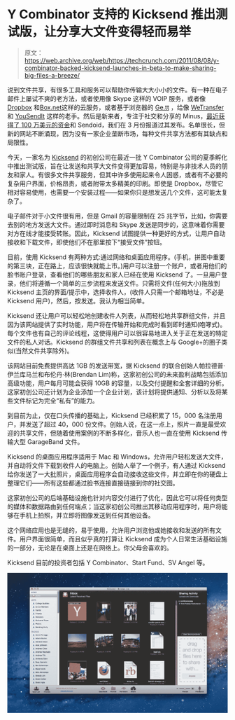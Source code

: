 # Y Combinator 支持的 Kicksend 推出测试版，让分享大文件变得轻而易举

> 原文：<https://web.archive.org/web/https://techcrunch.com/2011/08/08/y-combinator-backed-kicksend-launches-in-beta-to-make-sharing-big-files-a-breeze/>

说到文件共享，有很多工具和服务可以帮助你传输大大小小的文件。有一种在电子邮件上屡试不爽的老方法，或者使用像 Skype 这样的 VOIP 服务，或者像 [Dropbox](https://web.archive.org/web/20230131012243/http://www.dropbox.com/) 和[Box.net](https://web.archive.org/web/20230131012243/http://box.net/)这样的云服务，或者基于浏览器的 [Ge.tt](https://web.archive.org/web/20230131012243/http://ge.tt/) ，给像 [WeTransfer](https://web.archive.org/web/20230131012243/https://www.wetransfer.com/) 和 [YouSendIt](https://web.archive.org/web/20230131012243/http://www.yousendit.com/) 这样的老手。然后是新来者，专注于社交和分享的 Minus，[最近获得了 100 万美元的资金](https://web.archive.org/web/20230131012243/https://techcrunch.com/2011/08/02/minus-raises-1-million-from-idg-capital-to-simplify-file-sharing/)和 Sendoid，我们在 3 月份报道过其发布。名单很长，但新的网站不断涌现，因为没有一家企业垄断市场，每种文件共享方法都有其缺点和局限性。

今天，一家名为 [Kicksend](https://web.archive.org/web/20230131012243/http://kicksend.com/) 的初创公司在最近一批 Y Combinator 公司的夏季孵化中推出测试版，旨在让发送和共享大文件变得更加容易，特别是与非技术人员的朋友和家人。有很多文件共享服务，但其中许多使用起来令人困惑，或者有不必要的复杂用户界面，价格昂贵，或者附带太多精美的印刷。即使是 Dropbox，尽管它相对容易使用，也需要一个安装过程——如果你只是想发送几个文件，这可能太复杂了。

电子邮件对于小文件很有用，但是 Gmail 的容量限制在 25 兆字节，比如，你需要去别的地方发送大文件。通过即时消息和 Skype 发送是同步的，这意味着你需要对方在线才能接受转账。因此，Kicksend 试图提供一种更好的方式，让用户自动接收和下载文件，即使他们不在那里按下“接受文件”按钮。

目前，使用 Kicksend 有两种方式:通过网络和桌面应用程序。(手机，拼图中重要的第三块，正在路上，应该很快就能上市。)用户可以注册一个账户，或者用他们的脸书账户登录，查看他们的哪些朋友和家人已经在使用 Kicksend 了。一旦用户登录，他们将遵循一个简单的三步流程来发送文件。只需将文件(任何大小)拖放到 Kicksend 主页的界面/提示中，选择收件人，(收件人只需一个邮箱地址，不必是 Kicksend 用户)，然后，按发送。我认为相当简单。

Kicksend 还让用户可以轻松地创建收件人列表，从而轻松地共享群组文件，并且因为该网站提供了实时功能，用户将在传输开始和完成时看到即时通知(咆哮式)。每个文件也有自己的评论线程，这使得用户可以很容易地进入关于正在发送的特定文件的私人对话。Kicksend 的群组文件共享和列表在概念上与 Google+的圈子类似(当然文件共享除外)。

该网站目前免费提供高达 1GB 的发送带宽，据 Kicksend 的联合创始人帕拉德普·伊兰库马兰和布伦丹·林(Brendan Lim)称，这家初创公司的未来盈利战略包括添加高级功能，用户每月可能会获得 10GB 的容量，以及交付提醒和全套详细的分析。这家初创公司还计划为企业添加一个企业计划，该计划将提供通知、分析以及将某些文件标记为完全“私有”的能力。

到目前为止，仅在口头传播的基础上，Kicksend 已经积累了 15，000 名注册用户，并发送了超过 40，000 份文件。创始人说，在这一点上，照片一直是最受欢迎的共享文件，但随着使用案例的不断多样化，音乐人也一直在使用 Kicksend 传输大型 GarageBand 文件。

Kicksend 的桌面应用程序适用于 Mac 和 Windows，允许用户轻松发送大文件，并自动将文件下载到收件人的电脑上。创始人举了一个例子，有人通过 Kicksend 给你发送了一大批照片，桌面应用程序会自动接收这些文件，并立即在你的硬盘上整理它们——所有这些都通过脸书连接直接链接到你的社交图。

这家初创公司的后端基础设施也针对内容交付进行了优化，因此它可以将任何类型的媒体和数据路由到任何端点；当这家初创公司推出其移动应用程序时，用户将能够在手机上拍照，并立即将图像发送到任何其他设备。

这个网络应用也是无缝的，易于使用，允许用户浏览他或她接收和发送的所有文件。用户界面很简单，而且似乎真的打算让 Kicksend 成为个人日常生活基础设施的一部分，无论是在桌面上还是在网络上。你父母会喜欢的。

Kicksend 目前的投资者包括 Y Combinator、Start Fund、SV Angel 等。

[![](img/f6885ffbdd38613dac76591f1f83090b.png "Screen Shot 2011-08-07 at 10.25.06 PM 2")](https://web.archive.org/web/20230131012243/https://techcrunch.com/wp-content/uploads/2011/08/screen-shot-2011-08-07-at-10-25-06-pm-2.png)